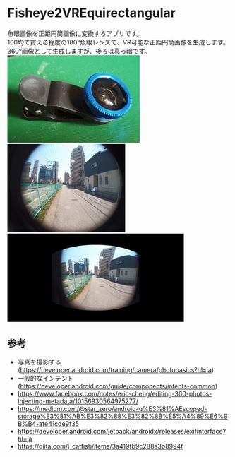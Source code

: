 # Fisheye2VREquirectangular
魚眼画像を正距円筒画像に変換するアプリです。  
100均で買える程度の180°魚眼レンズで、VR可能な正距円筒画像を生成します。360°画像として生成しますが、後ろは真っ暗です。  
![fisheyelense](img/fisheyelense.jpg) ![a](img/fisheyeimg.jpg)  
![360image](img/eqimg.jpg)
## 参考
* 写真を撮影する(https://developer.android.com/training/camera/photobasics?hl=ja)
* 一般的なインテント(https://developer.android.com/guide/components/intents-common)
* https://www.facebook.com/notes/eric-cheng/editing-360-photos-injecting-metadata/10156930564975277/
* https://medium.com/@star_zero/android-q%E3%81%AEscoped-storage%E3%81%AB%E3%82%88%E3%82%8B%E5%A4%89%E6%9B%B4-afe41cde9f35
* https://developer.android.com/jetpack/androidx/releases/exifinterface?hl=ja
* https://qiita.com/j_catfish/items/3a419fb9c288a3b8994f
